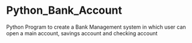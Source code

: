 # Python_Bank_Account
Python Program to create a Bank Management system in which user can open a main account, savings account and checking account
